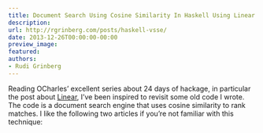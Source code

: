 ```yaml
---
title: Document Search Using Cosine Similarity In Haskell Using Linear
description:
url: http://rgrinberg.com/posts/haskell-vsse/
date: 2013-12-26T00:00:00-00:00
preview_image:
featured:
authors:
- Rudi Grinberg
---
```


<p>Reading OCharles&rsquo; excellent series about 24 days of hackage, in
particular the post about
<a href="http://ocharles.org.uk/blog/posts/2013-12-02-24-days-of-hackage-linear.html" class="reference external">Linear</a>,
I&rsquo;ve been inspired to revisit some old code I wrote. The code is a
document search engine that uses cosine similarity to rank matches. I
like the following two articles if you&rsquo;re not familiar with this
technique:</p>

